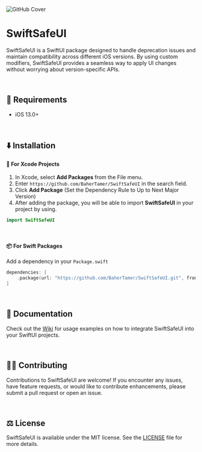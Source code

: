 ![GitHub Cover](https://github.com/BaherTamer/SwiftSafeUI/assets/99125691/5d634f97-8819-4d79-94ac-403447107218)

# SwiftSafeUI
SwiftSafeUI is a SwiftUI package designed to handle deprecation issues and maintain compatibility across different iOS versions. By using custom modifiers, SwiftSafeUI provides a seamless way to apply UI changes without worrying about version-specific APIs.

<br/>

## 📝 Requirements
- iOS 13.0+

<br/>

## ⬇️ Installation
#### 🔨 For Xcode Projects
1. In Xcode, select **Add Packages** from the File menu.
2. Enter `https://github.com/BaherTamer/SwiftSafeUI` in the search field.
3. Click **Add Package** (Set the Dependency Rule to Up to Next Major Version)
4. After adding the package, you will be able to import **SwiftSafeUI** in your project by using.

``` swift
import SwiftSafeUI
```

<br/>

#### 📦 For Swift Packages
Add a dependency in your `Package.swift`

``` swift
dependencies: [
    .package(url: "https://github.com/BaherTamer/SwiftSafeUI.git", from: "1.1.0")
]
```

<br/>

## 📜 Documentation
Check out the [Wiki](https://github.com/BaherTamer/SwiftSafeUI/wiki) for usage examples on how to integrate SwiftSafeUI into your SwiftUI projects.

<br/>

## 🧑‍💻 Contributing
Contributions to SwiftSafeUI are welcome! If you encounter any issues, have feature requests, or would like to contribute enhancements, please submit a pull request or open an issue.

<br/>

## ⚖️ License
SwiftSafeUI is available under the MIT license. See the [LICENSE](LICENSE) file for more details.
